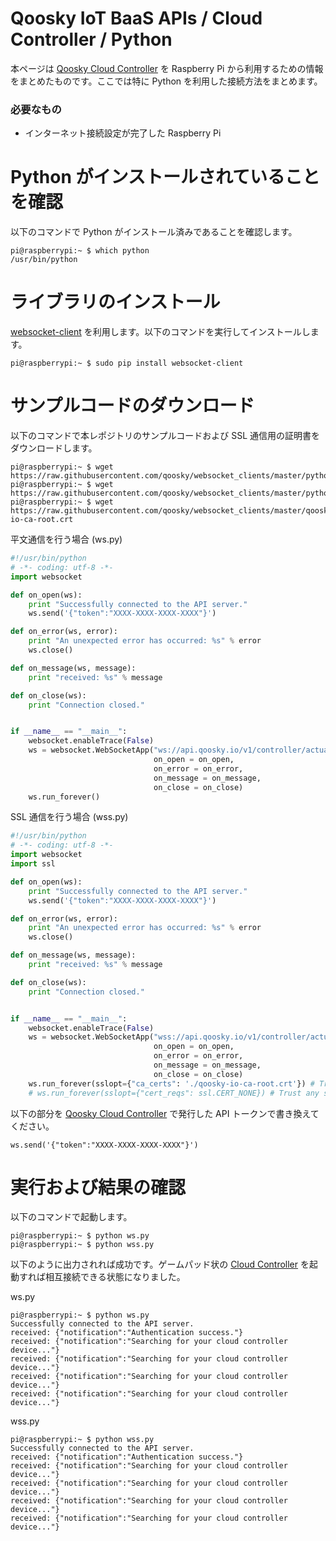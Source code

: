 Qoosky IoT BaaS APIs / Cloud Controller / Python
==================
本ページは [Qoosky Cloud Controller](https://www.qoosky.io/help/api) を Raspberry Pi から利用するための情報をまとめたものです。ここでは特に Python を利用した接続方法をまとめます。

### 必要なもの
- インターネット接続設定が完了した Raspberry Pi


Python がインストールされていることを確認
==================
以下のコマンドで Python がインストール済みであることを確認します。

	pi@raspberrypi:~ $ which python
	/usr/bin/python


ライブラリのインストール
==================
[websocket-client](https://github.com/liris/websocket-client) を利用します。以下のコマンドを実行してインストールします。

	pi@raspberrypi:~ $ sudo pip install websocket-client


サンプルコードのダウンロード
==================
以下のコマンドで本レポジトリのサンプルコードおよび SSL 通信用の証明書をダウンロードします。

	pi@raspberrypi:~ $ wget https://raw.githubusercontent.com/qoosky/websocket_clients/master/python/ws.py
	pi@raspberrypi:~ $ wget https://raw.githubusercontent.com/qoosky/websocket_clients/master/python/wss.py
	pi@raspberrypi:~ $ wget https://raw.githubusercontent.com/qoosky/websocket_clients/master/qoosky-io-ca-root.crt

平文通信を行う場合 (ws.py)

```python
#!/usr/bin/python
# -*- coding: utf-8 -*-
import websocket

def on_open(ws):
    print "Successfully connected to the API server."
    ws.send('{"token":"XXXX-XXXX-XXXX-XXXX"}')

def on_error(ws, error):
    print "An unexpected error has occurred: %s" % error
    ws.close()

def on_message(ws, message):
    print "received: %s" % message

def on_close(ws):
    print "Connection closed."


if __name__ == "__main__":
    websocket.enableTrace(False)
    ws = websocket.WebSocketApp("ws://api.qoosky.io/v1/controller/actuator/ws",
                                on_open = on_open,
                                on_error = on_error,
                                on_message = on_message,
                                on_close = on_close)
    ws.run_forever()
```

SSL 通信を行う場合 (wss.py)

```python
#!/usr/bin/python
# -*- coding: utf-8 -*-
import websocket
import ssl

def on_open(ws):
    print "Successfully connected to the API server."
    ws.send('{"token":"XXXX-XXXX-XXXX-XXXX"}')

def on_error(ws, error):
    print "An unexpected error has occurred: %s" % error
    ws.close()

def on_message(ws, message):
    print "received: %s" % message

def on_close(ws):
    print "Connection closed."


if __name__ == "__main__":
    websocket.enableTrace(False)
    ws = websocket.WebSocketApp("wss://api.qoosky.io/v1/controller/actuator/ws",
                                on_open = on_open,
                                on_error = on_error,
                                on_message = on_message,
                                on_close = on_close)
    ws.run_forever(sslopt={"ca_certs": './qoosky-io-ca-root.crt'}) # Trust Qoosky Root CA
    # ws.run_forever(sslopt={"cert_reqs": ssl.CERT_NONE}) # Trust any server certificates.
```

以下の部分を [Qoosky Cloud Controller](https://www.qoosky.io/help/api/cc) で発行した API トークンで書き換えてください。

	ws.send('{"token":"XXXX-XXXX-XXXX-XXXX"}')


実行および結果の確認
==================
以下のコマンドで起動します。

	pi@raspberrypi:~ $ python ws.py
	pi@raspberrypi:~ $ python wss.py

以下のように出力されれば成功です。ゲームパッド状の [Cloud Controller](https://www.qoosky.io/help/api/cc) を起動すれば相互接続できる状態になりました。

ws.py

	pi@raspberrypi:~ $ python ws.py
	Successfully connected to the API server.
	received: {"notification":"Authentication success."}
	received: {"notification":"Searching for your cloud controller device..."}
	received: {"notification":"Searching for your cloud controller device..."}
	received: {"notification":"Searching for your cloud controller device..."}
	received: {"notification":"Searching for your cloud controller device..."}

wss.py

	pi@raspberrypi:~ $ python wss.py
	Successfully connected to the API server.
	received: {"notification":"Authentication success."}
	received: {"notification":"Searching for your cloud controller device..."}
	received: {"notification":"Searching for your cloud controller device..."}
	received: {"notification":"Searching for your cloud controller device..."}
	received: {"notification":"Searching for your cloud controller device..."}
